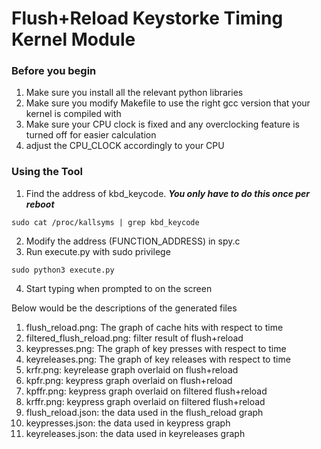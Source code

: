 # Flush+Reload Keystorke Timing Kernel Module 
### Before you begin 
1. Make sure you install all the relevant python libraries
2. Make sure you modify Makefile to use the right gcc version that your kernel is compiled with
3. Make sure your CPU clock is fixed and any overclocking feature is turned off for easier calculation
4. adjust the CPU_CLOCK accordingly to your CPU

### Using the Tool 
1. Find the address of kbd_keycode. ***You only have to do this once per reboot***

```
sudo cat /proc/kallsyms | grep kbd_keycode
```

2. Modify the address (FUNCTION_ADDRESS) in spy.c
3. Run execute.py with sudo privilege

```
sudo python3 execute.py
```

4. Start typing when prompted to on the screen

Below would be the descriptions of the generated files
1. flush_reload.png: The graph of cache hits with respect to time
2. filtered_flush_reload.png: filter result of flush+reload
3. keypresses.png: The graph of key presses with respect to time 
4. keyreleases.png: The graph of key releases with respect to time
5. krfr.png: keyrelease graph overlaid on flush+reload
6. kpfr.png: keypress graph overlaid on flush+reload 
7. kpffr.png: keypress graph overlaid on filtered flush+reload
8. krffr.png: keypress graph overlaid on filtered flush+reload
10. flush_reload.json: the data used in the flush_reload graph
11. keypresses.json: the data used in keypress graph
12. keyreleases.json: the data used in keyreleases graph
